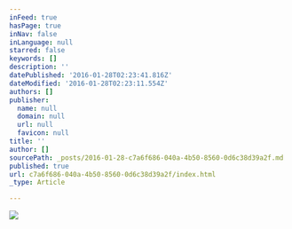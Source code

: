 ```yaml
---
inFeed: true
hasPage: true
inNav: false
inLanguage: null
starred: false
keywords: []
description: ''
datePublished: '2016-01-28T02:23:41.816Z'
dateModified: '2016-01-28T02:23:11.554Z'
authors: []
publisher:
  name: null
  domain: null
  url: null
  favicon: null
title: ''
author: []
sourcePath: _posts/2016-01-28-c7a6f686-040a-4b50-8560-0d6c38d39a2f.md
published: true
url: c7a6f686-040a-4b50-8560-0d6c38d39a2f/index.html
_type: Article

---
```

![](https://the-grid-user-content.s3-us-west-2.amazonaws.com/6c3798b0-7a1a-4315-bfad-27c48bed5630.JPG)